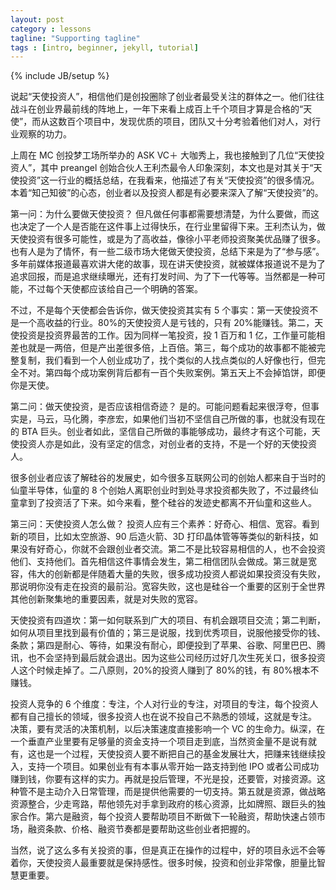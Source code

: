 ```yaml
---
layout: post
category : lessons
tagline: "Supporting tagline"
tags : [intro, beginner, jekyll, tutorial]
---
```

{% include JB/setup %}

说起“天使投资人”，相信他们是创投圈除了创业者最受关注的群体之一。他们往往战斗在创业界最前线的阵地上，一年下来看上成百上千个项目才算是合格的“天使”，而从这数百个项目中，发现优质的项目，团队又十分考验着他们对人，对行业观察的功力。



上周在 MC 创投梦工场所举办的 ASK VC＋ 大咖秀上，我也接触到了几位“天使投资人”，其中 preangel 创始合伙人王利杰最令人印象深刻，本文也是对其关于“天使投资”这一行业的概括总结，在我看来，他描述了有关“天使投资”的很多情况。本着“知己知彼”的心态，创业者以及投资人都是有必要来深入了解“天使投资”的。

第一问：为什么要做天使投资？
但凡做任何事都需要想清楚，为什么要做，而这也决定了一个人是否能在这件事上过得快乐，在行业里留得下来。王利杰认为，做天使投资有很多可能性，或是为了高收益，像徐小平老师投资聚美优品赚了很多。也有人是为了情怀，有一些二级市场大佬做天使投资，总结下来是为了“参与感”。多年前媒体报道最喜欢讲大佬的故事，现在讲天使投资，就被媒体报道说不是为了追求回报，而是追求继续曝光，还有打发时间、为了下一代等等。当然都是一种可能，不过每个天使都应该给自己一个明确的答案。

不过，不是每个天使都会告诉你，做天使投资其实有 5 个事实：第一天使投资不是一个高收益的行业。80%的天使投资人是亏钱的，只有 20%能赚钱。第二，天使投资是投资界最苦的工作。因为同样一笔投资，投 1 百万和 1 亿，工作量可能相差也就是一两倍，但是产出差很多倍，上百倍。第三，每个成功的故事都不能被完整复制，我们看到一个人创业成功了，找个类似的人找点类似的人好像也行，但完全不对。第四每个成功案例背后都有一百个失败案例。第五天上不会掉馅饼，即便你是天使。

第二问：做天使投资，是否应该相信奇迹？
是的。可能问题看起来很浮夸，但事实是，马云，马化腾，李彦宏，如果他们当初不坚信自己所做的事，也就没有现在的 BTA 巨头。创业者如此，坚信自己所做的事能够成功，最终才有这个可能，天使投资人亦是如此，没有坚定的信念，对创业者的支持，不是一个好的天使投资人。

很多创业者应该了解硅谷的发展史，如今很多互联网公司的创始人都来自于当时的仙童半导体，仙童的 8 个创始人离职创业时到处寻求投资都失败了，不过最终仙童拿到了投资活了下来。如今来看，整个硅谷的发迹史都离不开仙童和这些人。

第三问：天使投资人怎么做？
投资人应有三个素养：好奇心、相信、宽容。看到新的项目，比如太空旅游、90 后造火箭、3D 打印晶体管等等类似的新科技，如果没有好奇心，你就不会跟创业者交流。第二不是比较容易相信的人，也不会投资他们、支持他们。首先相信这件事情会发生，第二相信团队会做成。第三就是宽容，伟大的创新都是伴随着大量的失败，很多成功投资人都说如果投资没有失败，那说明你没有走在投资的最前沿。宽容失败，这也是硅谷一个重要的区别于全世界其他创新聚集地的重要因素，就是对失败的宽容。

天使投资有四道坎：第一如何联系到广大的项目、有机会跟项目交流；第二判断，如何从项目里找到最有价值的；第三是说服，找到优秀项目，说服他接受你的钱、条款；第四是耐心、等待，如果没有耐心，即便投到了苹果、谷歌、阿里巴巴、腾讯，也不会坚持到最后就会退出。因为这些公司经历过好几次生死关口，很多投资人这个时候走掉了。二八原则，20%的投资人赚到了 80%的钱，有 80%根本不赚钱。

投资人竞争的 6 个维度：专注，个人对行业的专注，对项目的专注，每个投资人都有自己擅长的领域，很多投资人也在说不投自己不熟悉的领域，这就是专注。 决策，要有灵活的决策机制，以后决策速度直接影响一个 VC 的生命力。纵深，在一个垂直产业里要有足够量的资金支持一个项目走到底，当然资金量不是说有就有，这也是一个过程，天使投资人要不断把自己的基金发展壮大，把赚来钱继续投入，支持一个项目。如果创业有有本事从零开始一路支持到他 IPO 或者公司成功赚到钱，你要有这样的实力。再就是投后管理，不光是投，还要管，对接资源。这种管不是主动介入日常管理，而是提供他需要的一切支持。第五就是资源，做战略资源整合，少走弯路，帮他领先对手拿到政府的核心资源，比如牌照、跟巨头的独家合作。第六是融资，每个投资人要帮助项目不断做下一轮融资，帮助快速占领市场，融资条款、价格、融资节奏都是要帮助这些创业者把握的。

当然，说了这么多有关投资的事，但是真正在操作的过程中，好的项目永远不会等着你，天使投资人最重要就是保持感性。很多时候，投资和创业非常像，胆量比智慧更重要。
